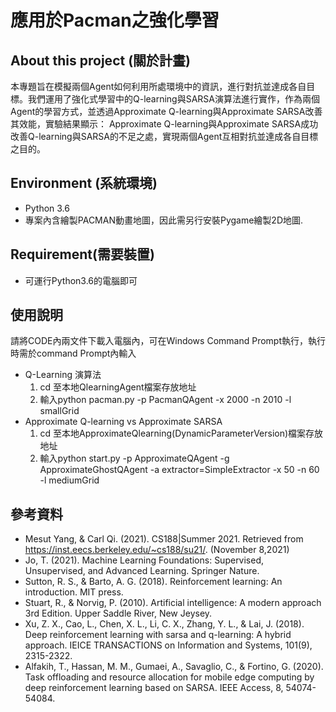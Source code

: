 # 應用於Pacman之強化學習

## About this project (關於計畫)
本專題旨在模擬兩個Agent如何利用所處環境中的資訊，進行對抗並達成各自目標。我們運用了強化式學習中的Q-learning與SARSA演算法進行實作，作為兩個Agent的學習方式，並透過Approximate Q-learning與Approximate SARSA改善其效能，實驗結果顯示： Approximate Q-learning與Approximate SARSA成功改善Q-learning與SARSA的不足之處，實現兩個Agent互相對抗並達成各自目標之目的。
## Environment (系統環境)
* Python 3.6
* 專案內含繪製PACMAN動畫地圖，因此需另行安裝Pygame繪製2D地圖.
## Requirement(需要裝置)
* 可運行Python3.6的電腦即可
## 使用說明
請將CODE內兩文件下載入電腦內，可在Windows Command Prompt執行，執行時需於command Prompt內輸入
* Q-Learning 演算法
  1. cd 至本地QlearningAgent檔案存放地址
  2. 輸入python pacman.py -p PacmanQAgent -x 2000 -n 2010 -l smallGrid
* Approximate Q-learning vs Approximate SARSA
  1. cd 至本地ApproximateQlearning(DynamicParameterVersion)檔案存放地址
  2. 輸入python start.py -p ApproximateQAgent -g ApproximateGhostQAgent -a extractor=SimpleExtractor  -x 50 -n 60 -l mediumGrid
## 參考資料
* Mesut Yang, & Carl Qi. (2021). CS188|Summer 2021. Retrieved from https://inst.eecs.berkeley.edu/~cs188/su21/. (November 8,2021)
* Jo, T. (2021). Machine Learning Foundations: Supervised, Unsupervised, and Advanced Learning. Springer Nature.
* Sutton, R. S., & Barto, A. G. (2018). Reinforcement learning: An introduction. MIT press.
* Stuart, R., & Norvig, P. (2010). Artificial intelligence: A modern approach 3rd Edition. Upper Saddle River, New Jeysey.
* Xu, Z. X., Cao, L., Chen, X. L., Li, C. X., Zhang, Y. L., & Lai, J. (2018). Deep reinforcement learning with sarsa and q-learning: A hybrid approach. IEICE TRANSACTIONS on Information and Systems, 101(9), 2315-2322.
* Alfakih, T., Hassan, M. M., Gumaei, A., Savaglio, C., & Fortino, G. (2020). Task offloading and resource allocation for mobile edge computing by deep reinforcement learning based on SARSA. IEEE Access, 8, 54074-54084.




